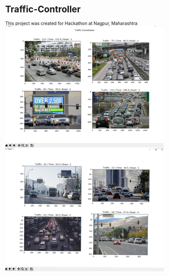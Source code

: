 # Traffic-Controller
This project was created for Hackathon at Nagpur, Maharashtra
![Capture 1](/Media/Image1.png)
![Capture 2](/Media/Image2.png)
